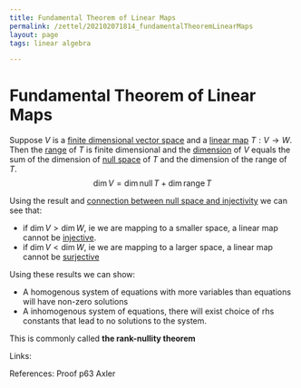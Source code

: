 ```yaml
---
title: Fundamental Theorem of Linear Maps
permalink: /zettel/202102071814_fundamentalTheoremLinearMaps
layout: page
tags: linear algebra

---
```

# Fundamental Theorem of Linear Maps

Suppose $V$ is a [finite dimensional vector space](202102062028_finiteDimensionalVectorSpace) and 
a [linear map](202102071416_linearMapDefinition) $T : V \rightarrow W$. Then the [range](202102071800_rangeDefinition) of $T$ 
is finite dimensional and the [dimension](202102062253_dimensionDefinition) of $V$ equals the sum 
of the dimension of [null space](202102071742_nullSpaceDefinition) of $T$ and the dimension of the range of $T$.
$$
\mathrm{dim} \, V = \mathrm{dim} \, \mathrm{null} \, T + \mathrm{dim} \, \mathrm{range} \, T
$$

Using the result and [connection between null space and injectivity](202102071751_injectivityNullSpace) we can see that:
- if $\mathrm{dim} \, V > \mathrm{dim} \, W$, ie we are mapping to a smaller space, a linear map cannot be [injective](202102071749_injectiveDefinition).
- if $\mathrm{dim} \, V < \mathrm{dim} \, W$, ie we are mapping to a larger space, a linear map cannot be [surjective](202102071809_surjectiveDefinition)

Using these results we can show:
- A homogenous system of equations with more variables than equations will have non-zero solutions
- A inhomogenous system of equations, there will exist choice of rhs constants that lead to no solutions to the system.

This is commonly called **the rank-nullity theorem**

Links: 

References: Proof p63 Axler

